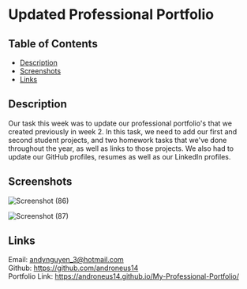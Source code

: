 # Updated Professional Portfolio

## Table of Contents

- [Description](#description)
- [Screenshots](#screenshots)
- [Links](#links)

## Description

Our task this week was to update our professional portfolio's that we created previously in week 2. In this task, we need to add our first and second student projects, and two homework tasks that we've done throughout the year, as well as links to those projects. We also had to update our GitHub profiles, resumes as well as our LinkedIn profiles.

## Screenshots

![Screenshot (86)](https://user-images.githubusercontent.com/98381243/178106305-9090a36d-e0ec-48eb-9ad1-de22716f711c.png)

![Screenshot (87)](https://user-images.githubusercontent.com/98381243/178106323-feead343-51ba-4c13-b353-ec9f5fca8f39.png)

## Links

Email: andynguyen_3@hotmail.com <br />
Github: https://github.com/androneus14 <br />
Portfolio Link: https://androneus14.github.io/My-Professional-Portfolio/ <br />
